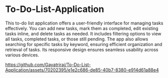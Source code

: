 # To-Do-List-Application
This to-do list application offers a user-friendly interface for managing tasks effectively. You can add new tasks, mark them as completed, edit existing tasks inline, and delete tasks as needed. It includes filtering options to view all tasks, completed tasks, or those still pending. The app also allows searching for specific tasks by keyword, ensuring efficient organization and retrieval of tasks. Its responsive design ensures seamless usability across various devices.

https://github.com/Gayatriraj/To-Do-List-Application/assets/70202395/e1e2c686-de85-40b7-8380-e914d61a88e4

